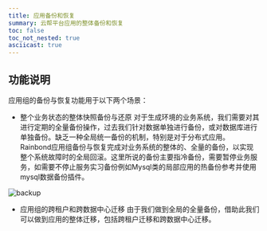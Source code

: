 ```yaml
---
title: 应用备份和恢复
summary: 云帮平台应用的整体备份和恢复
toc: false
toc_not_nested: true
asciicast: true
---
```


<div id="toc"></div>

## 功能说明
应用组的备份与恢复功能用于以下两个场景：

- 整个业务状态的整体快照备份与还原
   对于生成环境的业务系统，我们需要对其进行定期的全量备份操作，过去我们针对数据单独进行备份，或对数据库进行单独备份。缺乏一种全局统一备份的机制，特别是对于分布式应用。Rainbond应用组备份与恢复完成对业务系统的整体的、全量的备份，以实现整个系统故障时的全局回滚。这里所说的备份主要指冷备份，需要暂停业务服务，如需要不停止服务实习备份例如Mysql类的局部应用的热备份参考并使用mysql数据备份插件。

![backup](https://static.goodrain.com/images/docs/3.6/advanced-operation/backup.gif)


- 应用组的跨租户和跨数据中心迁移
   由于我们做到全局的全量备份，借助此我们可以做到应用的整体迁移，包括跨租户迁移和跨数据中心迁移。
